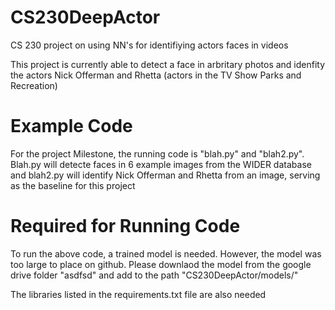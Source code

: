 # CS230DeepActor
CS 230 project on using NN's for identifiying actors faces in videos

This project is currently able to detect a face in arbritary photos and idenfity the actors Nick Offerman and Rhetta (actors in the TV Show Parks and Recreation)

# Example Code
For the project Milestone, the running code is "blah.py" and "blah2.py".  Blah.py will detecte faces in 6 example images from the WIDER database and blah2.py will identify Nick Offerman and Rhetta from an image, serving as the baseline for this project


# Required for Running Code
To run the above code, a trained model is needed.  However, the model was too large to place on github.  Please downlaod the model from the google drive folder "asdfsd" and add to the path "CS230DeepActor/models/" 

The libraries listed in the requirements.txt file are also needed
